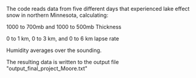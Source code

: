 The code reads data from five different days that experienced lake effect snow in northern Minnesota, calculating:
  
  1000 to 700mb and 1000 to 500mb Thickness
  
  0 to 1 km, 0 to 3 km, and 0 to 6 km lapse rate
  
  Humidity averages over the sounding.

The resulting data is written to the output file "output_final_project_Moore.txt"
